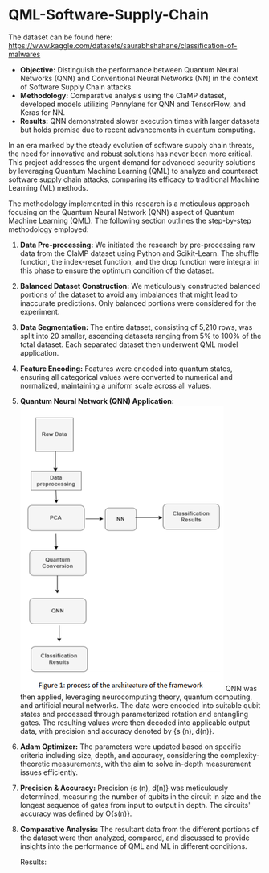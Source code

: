 # QML-Software-Supply-Chain

The dataset can be found here: https://www.kaggle.com/datasets/saurabhshahane/classification-of-malwares

- **Objective:** Distinguish the performance between Quantum Neural Networks (QNN) and 
  Conventional Neural Networks (NN) in the context of Software Supply Chain attacks.
- **Methodology:** Comparative analysis using the ClaMP dataset, 
  developed models utilizing Pennylane for QNN and TensorFlow, and Keras for NN.
- **Results:** QNN demonstrated slower execution times with larger datasets but holds promise 
  due to recent advancements in quantum computing.


In an era marked by the steady evolution of software supply chain threats, 
the need for innovative and robust solutions has never been more critical.
This project addresses the urgent demand for advanced security solutions
by leveraging Quantum Machine Learning (QML) to analyze and counteract 
software supply chain attacks, comparing its efficacy to traditional Machine Learning (ML) methods.


The methodology implemented in this research is a meticulous approach focusing on the Quantum Neural Network (QNN) aspect of Quantum Machine Learning (QML). The following section outlines the step-by-step methodology employed:

1. **Data Pre-processing:**
   We initiated the research by pre-processing raw data from the ClaMP dataset using Python and Scikit-Learn. The shuffle function, the index-reset function, and the drop function were integral in this phase to ensure the optimum condition of the dataset.

2. **Balanced Dataset Construction:**
   We meticulously constructed balanced portions of the dataset to avoid any imbalances that might lead to inaccurate predictions. Only balanced portions were considered for the experiment.

3. **Data Segmentation:**
   The entire dataset, consisting of 5,210 rows, was split into 20 smaller, ascending datasets ranging from 5% to 100% of the total dataset. Each separated dataset then underwent QML model application.

4. **Feature Encoding:**
   Features were encoded into quantum states, ensuring all categorical values were converted to numerical and normalized, maintaining a uniform scale across all values.

5. **Quantum Neural Network (QNN) Application:**
   ![Framework](./images1/fig1.PNG)
   QNN was then applied, leveraging neurocomputing theory, quantum computing, and artificial neural networks. The data were encoded into suitable qubit states and processed through parameterized rotation and entangling gates. The resulting values were then decoded into applicable output data, with precision and accuracy denoted by {s (n), d(n)}.

6. **Adam Optimizer:**
   The parameters were updated based on specific criteria including size, depth, and accuracy, considering the complexity-theoretic measurements, with the aim to solve in-depth measurement issues efficiently.

7. **Precision & Accuracy:**
   Precision {s (n), d(n)} was meticulously determined, measuring the number of qubits in the circuit in size and the longest sequence of gates from input to output in depth. The circuits' accuracy was defined by O{s(n)}.

8. **Comparative Analysis:**
   The resultant data from the different portions of the dataset were then analyzed, compared, and discussed to provide insights into the performance of QML and ML in different conditions.



   Results:

   



